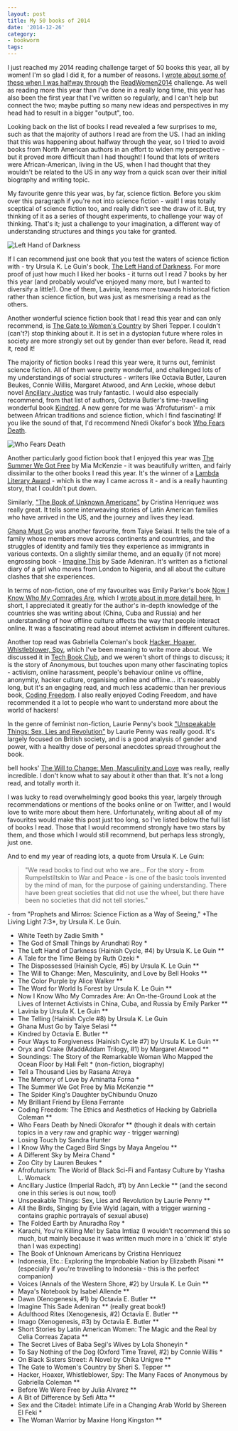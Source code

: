 ```yaml
---
layout: post
title: My 50 books of 2014
date: '2014-12-26'
category:
- bookworm
tags:
---
```


I just reached my 2014 reading challenge target of 50 books this year, all by women! I'm so glad I did it, for a number of reasons. I [wrote about some of these when I was halfway through](http://zararah.net/blog/2014/07/05/halfway-through-readwomen2014-6-month-update/) the [ReadWomen2014](http://www.theguardian.com/lifeandstyle/womens-blog/2014/jan/20/read-women-2014-change-sexist-reading-habits) challenge. As well as reading more this year than I've done in a really long time, this year has also been the first year that I've written so regularly, and I can't help but connect the two; maybe putting so many new ideas and perspectives in my head had to result in a bigger "output", too.

Looking back on the list of books I read revealed a few surprises to me, such as that the majority of authors I read are from the US. I had an inkling that this was happening about halfway through the year, so I tried to avoid books from North American authors in an effort to widen my perspective - but it proved more difficult than I had thought! I found that lots of writers were African-American, living in the US, when I had thought that they wouldn't be related to the US in any way from a quick scan over their initial biography and writing topic.

<!--more-->

My favourite genre this year was, by far, science fiction. Before you skim over this paragraph if you're not into science fiction - wait! I was totally sceptical of science fiction too, and really didn't see the draw of it. But, try thinking of it as a series of thought experiments, to challenge your way of thinking. That's it; just a challenge to your imagination, a different way of understanding structures and things you take for granted.

<div class="pull-right"><img src="{{ site.url }}/assets/blog/2014/uklg-lhod.png" class="img-responsive" alt="Left Hand of Darkness"></div>

If I can recommend just one book that you test the waters of science fiction with - try Ursula K. Le Guin's book, [The Left Hand of Darkness](http://www.amazon.com/Left-Hand-Darkness-Ursula-Guin/dp/0441478123). For more proof of just how much I liked her books - it turns out I read 7 books by her this year (and probably would've enjoyed many more, but I wanted to diversify a little!). One of them, Lavinia, leans more towards historical fiction rather than science fiction, but was just as mesmerising a read as the others.

Another wonderful science fiction book that I read this year and can only recommend, is [The Gate to Women's Country](https://www.goodreads.com/book/show/104344.The_Gate_to_Women_s_Country) by Sheri Tepper. I couldn't (can't?) stop thinking about it. It is set in a dystopian future where roles in society are more strongly set out by gender than ever before. Read it, read it, read it!

The majority of fiction books I read this year were, it turns out, feminist science fiction. All of them were pretty wonderful, and challenged lots of my understandings of social structures - writers like Octavia Butler, Lauren Beukes, Connie Willis, Margaret Atwood, and Ann Leckie, whose debut novel [Ancillary Justice](https://www.goodreads.com/book/show/17333324-ancillary-justice?from_search=true) was truly fantastic. I would also especially recommend, from that list of authors, Octavia Butler's time-travelling wonderful book [Kindred](https://www.goodreads.com/book/show/60931.Kindred). A new genre for me was 'Afrofuturism'- a mix between African traditions and science fiction, which I find fascinating! If you like the sound of that, I'd recommend Nnedi Okafor's book [Who Fears Death](https://www.goodreads.com/book/show/7767021-who-fears-death).

<div class="pull-left"><img src="{{ site.url }}/assets/blog/2014/who-fears.png" class="img-responsive" alt="Who Fears Death"></div>


Another particularly good fiction book that I enjoyed this year was [The Summer We Got Free](https://www.goodreads.com/book/show/16286376-the-summer-we-got-free) by Mia McKenzie - it was beautifully written, and fairly dissimilar to the other books I read this year. It's the winner of a [Lambda Literary Award](http://www.lambdaliterary.org/awards/) - which is the way I came across it - and is a really haunting story, that I couldn't put down.

Similarly, ["The Book of Unknown Americans"](https://www.goodreads.com/book/show/18465852-the-book-of-unknown-americans?ac=1) by Cristina Henriquez was really great. It tells some interweaving stories of Latin American families who have arrived in the US, and the journey and lives they lead.

[Ghana Must Go](https://www.goodreads.com/book/show/15811505-ghana-must-go) was another favourite, from Taiye Selasi. It tells the tale of a family whose members move across continents and countries, and the struggles of identity and family ties they experience as immigrants in various contexts. On a slightly similar theme, and an equally (if not more) engrossing book - [Imagine This](https://www.goodreads.com/book/show/3752261-imagine-this?ac=1) by Sade Adeniran. It's written as a fictional diary of a girl who moves from London to Nigeria, and all about the culture clashes that she experiences.

In terms of non-fiction, one of my favourites was Emily Parker's book [Now I Know Who My Comrades Are](https://www.goodreads.com/book/show/17934438-now-i-know-who-my-comrades-are), which I [wrote about in more detail here.](http://zararah.net/blog/2014/03/16/on-the-importance-of-recognising-cultural-diversity-in/) In short, I appreciated it greatly for the author's in-depth knowledge of the countries she was writing about (China, Cuba and Russia) and her understanding of how offline culture affects the way that people interact online. It was a fascinating read about internet activism in different cultures.

Another top read was Gabriella Coleman's book [Hacker, Hoaxer, Whistleblower, Spy](https://www.goodreads.com/book/show/20601080-hacker-hoaxer-whistleblower-spy), which I've been meaning to write more about. We discussed it in [Tech Book Club](http://techbookclubberlin.tumblr.com/), and we weren't short of things to discuss; it is the story of Anonymous, but touches upon many other fascinating topics - activism, online harassment, people's behaviour online vs offline, anonymity, hacker culture, organising online and offline... it's reasonably long, but it's an engaging read, and much less academic than her previous book, [Coding Freedom](http://www.amazon.com/Coding-Freedom-Ethics-Aesthetics-Hacking/dp/0691144613). I also really enjoyed Coding Freedom, and have recommended it a lot to people who want to understand more about the world of hackers!

In the genre of feminist non-fiction, Laurie Penny's book ["Unspeakable Things: Sex, Lies and Revolution"](https://www.goodreads.com/book/show/20613624-unspeakable-things?from_search=true) by Laurie Penny was really good. It's largely focused on British society, and is a good analysis of gender and power, with a healthy dose of personal anecdotes spread throughout the book. 

bell hooks' [The Will to Change: Men, Masculinity and Love](https://www.goodreads.com/book/show/17601.The_Will_to_Change) was really, really incredible. I don't know what to say about it other than that. It's not a long read, and totally worth it.

I was lucky to read overwhelmingly good books this year, largely through recommendations or mentions of the books online or on Twitter, and I would love to write more about them here. Unfortunately, writing about all of my favourites would make this post just too long, so I've listed below the full list of books I read. Those that I would recommend strongly have two stars by them, and those which I would still recommend, but perhaps less strongly, just one.

And to end my year of reading lots, a quote from Ursula K. Le Guin: 

<blockquote>"We read books to find out who we are... For the story - from Rumpelstiltskin to War and Peace - is one of the basic tools invented by the mind of man, for the purpose of gaining understanding. There have been great societies that did not use the wheel, but there have been no societies that did not tell stories."</blockquote>
- from "Prophets and Mirros: Science Fiction as a Way of Seeing," *The Living Light 7:3*, by Ursula K. Le Guin.


* White Teeth by Zadie Smith *
* The God of Small Things by Arundhati Roy *
* The Left Hand of Darkness (Hainish Cycle, #4)	by Ursula K. Le Guin **
* A Tale for the Time Being	by Ruth Ozeki *
* The Dispossessed (Hainish Cycle, #5) by Ursula K. Le Guin **
* The Will to Change: Men, Masculinity, and Love by Bell Hooks **
* The Color Purple by Alice Walker **
* The Word for World Is Forest by Ursula K. Le Guin **
* Now I Know Who My Comrades Are: An On-the-Ground Look at the Lives of Internet Activists in China, Cuba, and Russia by Emily Parker **
* Lavinia by Ursula K. Le Guin **
* The Telling (Hainish Cycle #8) by Ursula K. Le Guin
* Ghana Must Go	by Taiye Selasi **
* Kindred by Octavia E. Butler **
* Four Ways to Forgiveness (Hainish Cycle #7) by Ursula K. Le Guin **
* Oryx and Crake (MaddAddam Trilogy, #1) by Margaret Atwood **
* Soundings: The Story of the Remarkable Woman Who Mapped the Ocean Floor by Hali Felt * (non-fiction, biography)
* Tell a Thousand Lies by Rasana Atreya
* The Memory of Love by Aminatta Forna *
* The Summer We Got Free by Mia McKenzie **
* The Spider King's Daughter byChibundu Onuzo
* My Brilliant Friend by Elena Ferrante
* Coding Freedom: The Ethics and Aesthetics of Hacking by Gabriella Coleman **
* Who Fears Death by Nnedi Okorafor ** (though it deals with certain topics in a very raw and graphic way - trigger warning)
* Losing Touch by Sandra Hunter
* I Know Why the Caged Bird Sings by Maya Angelou **
* A Different Sky by Meira Chand *
* Zoo City by Lauren Beukes *
* Afrofuturism: The World of Black Sci-Fi and Fantasy Culture by Ytasha L. Womack
* Ancillary Justice (Imperial Radch, #1) by Ann Leckie ** (and the second one in this series is out now, too!)
* Unspeakable Things: Sex, Lies and Revolution by Laurie Penny **
* All the Birds, Singing by Evie Wyld (again, with a trigger warning - contains graphic portrayals of sexual abuse)
* The Folded Earth by Anuradha Roy *
* Karachi, You're Killing Me! by Saba Imtiaz (I wouldn't recommend this so much, but mainly because it was written much more in a 'chick lit' style than I was expecting)
* The Book of Unknown Americans	by Cristina Henriquez
* Indonesia, Etc.: Exploring the Improbable Nation by Elizabeth Pisani ** (especially if you're travelling to Indonesia - this is the perfect companion)
* Voices (Annals of the Western Shore, #2) by Ursula K. Le Guin **
* Maya's Notebook by Isabel Allende **
* Dawn (Xenogenesis, #1) by Octavia E. Butler **
* Imagine This	Sade Adeniran ** (really great book!)
* Adulthood Rites (Xenogenesis, #2)	Octavia E. Butler **
* Imago (Xenogenesis, #3) by Octavia E. Butler **
* Short Stories by Latin American Women: The Magic and the Real	by Celia Correas Zapata **
* The Secret Lives of Baba Segi's Wives	by Lola Shoneyin *
* To Say Nothing of the Dog (Oxford Time Travel, #2) by Connie Willis *
* On Black Sisters Street: A Novel by Chika Unigwe **
* The Gate to Women's Country by Sheri S. Tepper **
* Hacker, Hoaxer, Whistleblower, Spy: The Many Faces of Anonymous by Gabriella Coleman **
* Before We Were Free by Julia Alvarez **
* A Bit of Difference by Sefi Atta **
* Sex and the Citadel: Intimate Life in a Changing Arab World by Shereen El Feki *
* The Woman Warrior by Maxine Hong Kingston **

